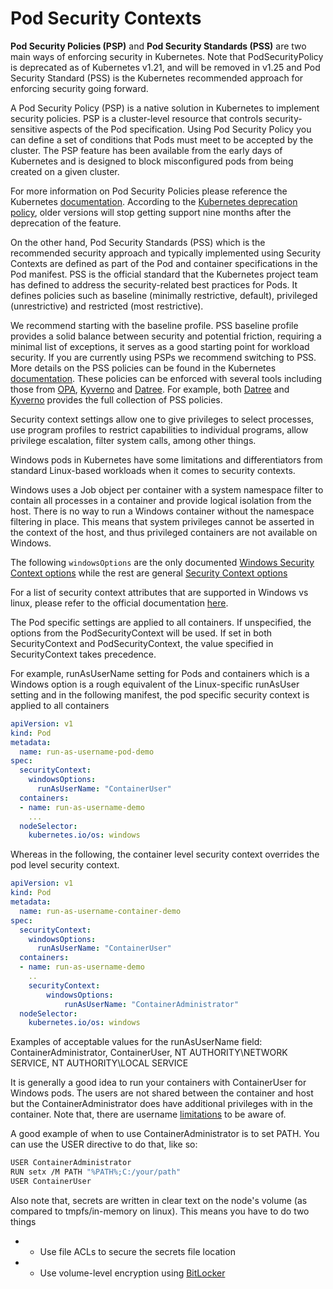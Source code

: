 # Pod Security Contexts

**Pod Security Policies (PSP)** and **Pod Security Standards (PSS)** are two main ways of enforcing security in Kubernetes. Note that PodSecurityPolicy is deprecated as of Kubernetes v1.21, and will be removed in v1.25 and Pod Security Standard (PSS) is the Kubernetes recommended approach for enforcing security going forward.

A Pod Security Policy (PSP) is a native solution in Kubernetes to implement security policies. PSP is a cluster-level resource that controls security-sensitive aspects of the Pod specification. Using Pod Security Policy you can define a set of conditions that Pods must meet to be accepted by the cluster.
The PSP feature has been available from the early days of Kubernetes and is designed to block misconfigured pods from being created on a given cluster.

For more information on Pod Security Policies please reference the Kubernetes [documentation](https://kubernetes.io/docs/concepts/policy/pod-security-policy/). According to the [Kubernetes deprecation policy](https://kubernetes.io/docs/reference/using-api/deprecation-policy/), older versions will stop getting support nine months after the deprecation of the feature.

On the other hand, Pod Security Standards (PSS) which is the recommended security approach and typically implemented using Security Contexts are defined as part of the Pod and container specifications in the Pod manifest. PSS is the official standard that the Kubernetes project team has defined to address the security-related best practices for Pods. It defines policies such as baseline (minimally restrictive, default), privileged (unrestrictive) and restricted (most restrictive).

We recommend starting with the baseline profile. PSS baseline profile provides a solid balance between security and potential friction, requiring a minimal list of exceptions, it serves as a good starting point for workload security. If you are currently using PSPs we recommend switching to PSS. More details on the PSS policies can be found in the Kubernetes [documentation](https://kubernetes.io/docs/concepts/security/pod-security-standards/). These policies can be enforced with several tools including those from [OPA](https://www.openpolicyagent.org/), [Kyverno](https://kyverno.io/) and [Datree](https://hub.datree.io/built-in-rules). For example, both [Datree](https://hub.datree.io/built-in-rules/rules/#EKS) and [Kyverno](https://kyverno.io/policies/pod-security/) provides the full collection of PSS policies.

Security context settings allow one to give privileges to select processes, use program profiles to restrict capabilities to individual programs, allow privilege escalation, filter system calls, among other things.

Windows pods in Kubernetes have some limitations and differentiators from standard Linux-based workloads when it comes to security contexts.

Windows uses a Job object per container with a system namespace filter to contain all processes in a container and provide logical isolation from the host. There is no way to run a Windows container without the namespace filtering in place. This means that system privileges cannot be asserted in the context of the host, and thus privileged containers are not available on Windows.

The following `windowsOptions` are the only documented [Windows Security Context options](https://kubernetes.io/docs/reference/generated/kubernetes-api/v1.20/#windowssecuritycontextoptions-v1-core) while the rest are general [Security Context options](https://kubernetes.io/docs/reference/generated/kubernetes-api/v1.21/#securitycontext-v1-core(https://kubernetes.io/docs/reference/generated/kubernetes-api/v1.21/#securitycontext-v1-core))

For a list of security context attributes that are supported in Windows vs linux, please refer to the official documentation [here](https://kubernetes.io/docs/setup/production-environment/windows/_print/#v1-container).

The Pod specific settings are applied to all containers. If unspecified, the options from the PodSecurityContext will be used. If set in both SecurityContext and PodSecurityContext, the value specified in SecurityContext takes precedence.

For example, runAsUserName setting for Pods and containers which is a Windows option is a rough equivalent of the Linux-specific runAsUser setting and in the following manifest, the pod specific security context is applied to all containers

```yaml
apiVersion: v1
kind: Pod
metadata:
  name: run-as-username-pod-demo
spec:
  securityContext:
    windowsOptions:
      runAsUserName: "ContainerUser"
  containers:
  - name: run-as-username-demo
    ...
  nodeSelector:
    kubernetes.io/os: windows
```

Whereas in the following, the container level security context overrides the pod level security context.

```yaml
apiVersion: v1
kind: Pod
metadata:
  name: run-as-username-container-demo
spec:
  securityContext:
    windowsOptions:
      runAsUserName: "ContainerUser"
  containers:
  - name: run-as-username-demo
    ..
    securityContext:
        windowsOptions:
            runAsUserName: "ContainerAdministrator"
  nodeSelector:
    kubernetes.io/os: windows
```

Examples of acceptable values for the runAsUserName field: ContainerAdministrator, ContainerUser, NT AUTHORITY\NETWORK SERVICE, NT AUTHORITY\LOCAL SERVICE

It is generally a good idea to run your containers with ContainerUser for Windows pods. The users are not shared between the container and host but the ContainerAdministrator does have additional privileges with in the container. Note that, there are username [limitations](https://kubernetes.io/docs/tasks/configure-pod-container/configure-runasusername/#windows-username-limitations) to be aware of.

A good example of when to use ContainerAdministrator is to set PATH. You can use the USER directive to do that, like so:

```bash
USER ContainerAdministrator
RUN setx /M PATH "%PATH%;C:/your/path"
USER ContainerUser
```

Also note that, secrets are written in clear text on the node's volume (as compared to tmpfs/in-memory on linux). This means you have to do two things

+ * Use file ACLs to secure the secrets file location
+ * Use volume-level encryption using [BitLocker](https://docs.microsoft.com/en-us/windows/security/information-protection/bitlocker/bitlocker-how-to-deploy-on-windows-server)
